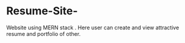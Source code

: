 # Resume-Site-
Website using MERN stack . Here user can create and view attractive resume and portfolio of other.

